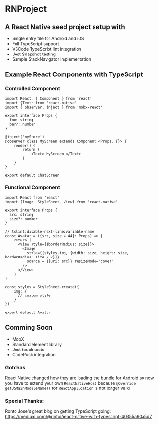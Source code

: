 # RNProject
## A React Native seed project setup with
* Single entry file for Android and iOS
* Full TypeScript support
* VSCode TypeScript lint integration
* Jest Snapshot testing
* Sample StackNavigator implementation


## Example React Components with TypeScript
### Controlled Component
```
import React, { Component } from 'react'
import {Text} from 'react-native'
import { observer, inject } from 'mobx-react'

export interface Props {
  foo: string
  bar?: number
}

@inject('myStore')
@observer class MyScreen extends Component <Props, {}> {
    render() {
        return (
            <Text> MyScreen </Text>
        )
    }
}

export default ChatScreen
```
### Functional Component
```
import React from 'react'
import {Image, StyleSheet, View} from 'react-native'

export interface Props {
  src: string
  size?: number
}

// tslint:disable-next-line:variable-name
const Avatar = ({src, size = 44}: Props) => {
    return (
      <View style={{borderRadius: size}}>
        <Image
          style={[styles.img, {width: size, height: size, borderRadius: size / 2}]}
          source = {{uri: src}} resizeMode='cover'
        />
      </View>
    )
}

const styles = StyleSheet.create({
    img: {
      // custom style
    }
})

export default Avatar
```

## Comming Soon
* MobX
* Standard element library
* Jest touch tests
* CodePush integration

### Gotchas
React Native changed how they are loading the bundle for Android so now you have to extend your own `ReactNativeHost` because `@Override getJSMainModuleName()` for `ReactApplication` is not longer valid

### Special Thanks:
Ronto Jose's great blog on getting TypeScript going:  https://medium.com/@rintoj/react-native-with-typescript-40355a90a5d7
